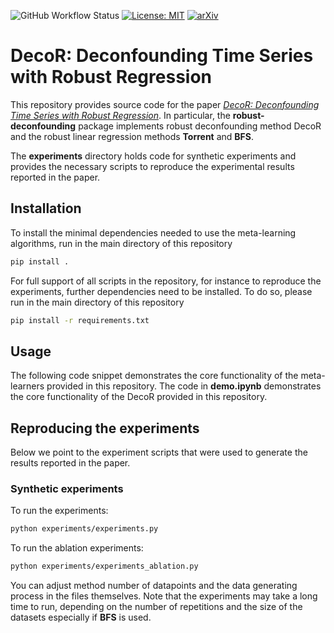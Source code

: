 ![GitHub Workflow Status](https://img.shields.io/github/workflow/status/fschur/{repo}/CI?label=build)
[![License: MIT](https://img.shields.io/badge/License-MIT-yellow.svg)](https://opensource.org/licenses/MIT)
[![arXiv](https://img.shields.io/badge/arXiv-2002.05551-b31b1b.svg)](https://arxiv.org/abs/2002.05551)

# DecoR: Deconfounding Time Series with Robust Regression
This repository provides source code for the paper 
[*DecoR: Deconfounding Time Series with Robust Regression*](https://arxiv.org/). 
In particular, the **robust-deconfounding** package implements robust deconfounding method DecoR and the robust linear 
regression methods **Torrent** and **BFS**.

The **experiments** directory holds code for synthetic experiments and provides the necessary scripts to reproduce 
the experimental results reported in the paper.

## Installation
To install the minimal dependencies needed to use the meta-learning algorithms, run in the main directory of this 
repository
```bash
pip install .
``` 

For full support of all scripts in the repository, for instance to reproduce the experiments, further dependencies need
to be installed. 
To do so, please run in the main directory of this repository 
```bash
pip install -r requirements.txt
``` 

## Usage
The following code snippet demonstrates the core functionality of the meta-learners provided in this repository. 
The code in **demo.ipynb** demonstrates the core functionality of the DecoR provided in this repository.


## Reproducing the experiments
Below we point to the experiment scripts that were used to generate the results reported in the paper.

### Synthetic experiments

To run the experiments:

```bash
python experiments/experiments.py

``` 
To run the ablation experiments:

```bash
python experiments/experiments_ablation.py
``` 
You can adjust method number of datapoints and the data generating process in the files themselves.
Note that the experiments may take a long time to run, depending on the number of repetitions and the size of the
datasets especially if **BFS** is used. 
